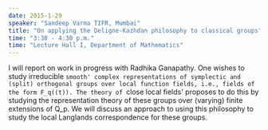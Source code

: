 ```yaml
---
date: 2015-1-29
speaker: "Sandeep Varma TIFR, Mumbai"
title: "On applying the Deligne-Kazhdan philosophy to classical groups"
time: "3:30 - 4:30 p.m." 
time: "Lecture Hall I, Department of Mathematics"
---
```

I will report on work in progress with Radhika Ganapathy. One wishes to study irreducible `smooth' complex representations of symplectic and (split) orthogonal groups over local function fields, i.e., fields of the form F_q((t)). The theory of `close local fields' proposes to do this by studying the representation theory of these groups over (varying) finite extensions of Q_p. We will discuss an approach to using this philosophy to study the local Langlands correspondence for these groups.

